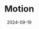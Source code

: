 ---  
layout: startup_page  
title: "Motion"  
id: "motionapp.com"  
permalink: "/motionmotionapp.com09192024/"  
website: "https://motionapp.com/"  
funding_round: "Series B"  
funding_amount: "$30M"  
investors: "Inovia, Threshold Ventures, Headline, Abstract Ventures, Sugar Capital"  
about: "Motion is a creative analytics and research platform for creative strategists in marketing. It helps them research ad trends, analyze performance, and get inspired with new ideas to maximize ad revenue. The platform offers tools for visual analysis, competitor tracking, and automated recommendations."  
markets: "Marketing, Advertising, SaaS, Software Development"  
hq: "Toronto, Ontario, Canada"  
founded_year: "2021"  
linkedin: "https://www.linkedin.com/company/motion1"  
twitter: "https://twitter.com/useMotion"  
instagram: ""  
facebook: "https://www.facebook.com/usemotionapp"  
crunchbase: "https://www.crunchbase.com/organization/motion-f1df"  
pitchbook: "https://pitchbook.com/profiles/company/433410-40"  

date_display: "19-Sep-2024"  
date: "2024-09-19"

# SEO Optimization  
meta_title: "Motion - Series B Funding ($30M)"  
meta_description: "Motion, Motion is a creative analytics and research platform for creative strategists in marketing. It helps them research ad trends, analyze performance, and..."  
meta_keywords: "Motion, Marketing, Advertising, SaaS, Software Development, Series B funding"  
canonical_url: "https://startup.projectstartups.com/motionmotionapp.com09192024/"  
---